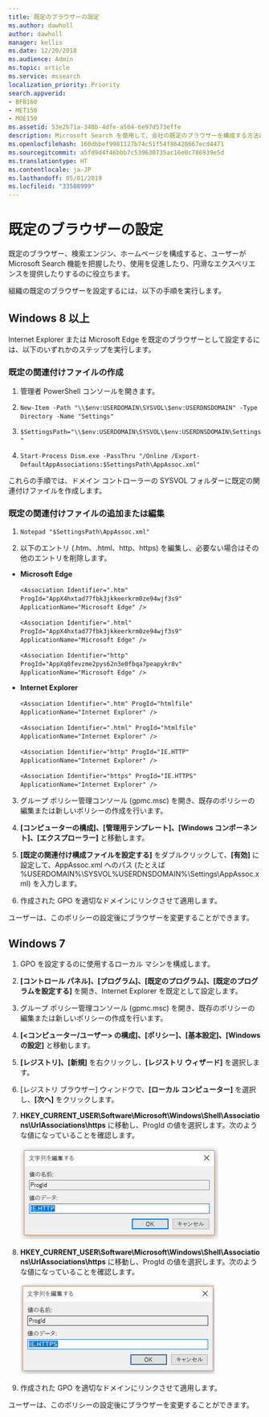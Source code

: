 ```yaml
---
title: 既定のブラウザーの設定
ms.author: dawholl
author: dawholl
manager: kellis
ms.date: 12/20/2018
ms.audience: Admin
ms.topic: article
ms.service: mssearch
localization_priority: Priority
search.appverid:
- BFB160
- MET150
- MOE150
ms.assetid: 53e2b71a-348b-4dfe-a504-6e97d573effe
description: Microsoft Search を使用して、会社の既定のブラウザーを構成する方法について説明します。
ms.openlocfilehash: 160dbbef9981127b74c51f54f86428667ecd4471
ms.sourcegitcommit: a5fd9d4f46bbb7c539630735ac16e0c786939e5d
ms.translationtype: HT
ms.contentlocale: ja-JP
ms.lasthandoff: 05/01/2019
ms.locfileid: "33508999"
---
```

# <a name="set-default-browser"></a>既定のブラウザーの設定

既定のブラウザー、検索エンジン、ホームページを構成すると、ユーザーが Microsoft Search 機能を把握したり、使用を促進したり、円滑なエクスペリエンスを提供したりするのに役立ちます。
  
組織の既定のブラウザーを設定するには、以下の手順を実行します。
  
## <a name="windows-8-and-above"></a>Windows 8 以上

Internet Explorer または Microsoft Edge を既定のブラウザーとして設定するには、以下のいずれかのステップを実行します。
  
### <a name="create-default-associations-file"></a>既定の関連付けファイルの作成

1. 管理者 PowerShell コンソールを開きます。
    
2.  `New-Item -Path "\\$env:USERDOMAIN\SYSVOL\$env:USERDNSDOMAIN" -Type Directory -Name "Settings"`
    
3.  `$SettingsPath="\\$env:USERDOMAIN\SYSVOL\$env:USERDNSDOMAIN\Settings"`
    
4.  `Start-Process Dism.exe -PassThru "/Online /Export-DefaultAppAssociations:$SettingsPath\AppAssoc.xml"`
    
これらの手順では、ドメイン コントローラーの SYSVOL フォルダーに既定の関連付けファイルを作成します。
  
### <a name="add-or-edit-the-default-associations-file"></a>既定の関連付けファイルの追加または編集

1. `Notepad "$SettingsPath\AppAssoc.xml"`
    
2. 以下のエントリ (.htm、.html、http、https) を編集し、必要ない場合はその他のエントリを削除します。
    
  - **Microsoft Edge**
    
     `<Association Identifier=".htm" ProgId="AppX4hxtad77fbk3jkkeerkrm0ze94wjf3s9" ApplicationName="Microsoft Edge" />`
  
     `<Association Identifier=".html" ProgId="AppX4hxtad77fbk3jkkeerkrm0ze94wjf3s9" ApplicationName="Microsoft Edge" />`
  
     `<Association Identifier="http" ProgId="AppXq0fevzme2pys62n3e0fbqa7peapykr8v" ApplicationName="Microsoft Edge" />`
    
  - **Internet Explorer**
    
     `<Association Identifier=".htm" ProgId="htmlfile" ApplicationName="Internet Explorer" />`
  
     `<Association Identifier=".html" ProgId="htmlfile" ApplicationName="Internet Explorer" />`
  
     `<Association Identifier="http" ProgId="IE.HTTP" ApplicationName="Internet Explorer" />`
  
     `<Association Identifier="https" ProgId="IE.HTTPS" ApplicationName="Internet Explorer" />`
    
3. グループ ポリシー管理コンソール (gpmc.msc) を開き、既存のポリシーの編集または新しいポリシーの作成を行います。
    
1. **[コンピューターの構成]、[管理用テンプレート]、[Windows コンポーネント]、[エクスプローラー]** と移動します。
    
2. **[既定の関連付け構成ファイルを設定する]** をダブルクリックして、**[有効]** に設定して、AppAssoc.xml へのパス (たとえば %USERDOMAIN%\SYSVOL\%USERDNSDOMAIN%\Settings\AppAssoc.xml) を入力します。
    
4. 作成された GPO を適切なドメインにリンクさせて適用します。
    
ユーザーは、このポリシーの設定後にブラウザーを変更することができます。
  
## <a name="windows-7"></a>Windows 7

1. GPO を設定するのに使用するローカル マシンを構成します。
    
1. **[コントロール パネル]、[プログラム]、[既定のプログラム]、[既定のプログラムを設定する]** を開き、Internet Explorer を既定として設定します。 
    
2. グループ ポリシー管理コンソール (gpmc.msc) を開き、既存のポリシーの編集または新しいポリシーの作成を行います。
    
1. **[\<コンピューター/ユーザー\> の構成]、[ポリシー]、[基本設定]、[Windows の設定]** と移動します。
    
2. **[レジストリ]、[新規]** を右クリックし、**[レジストリ ウィザード]** を選択します。
    
3. [レジストリ ブラウザー] ウィンドウで、**[ローカル コンピューター]** を選択し、**[次へ]** をクリックします。
    
4. **HKEY_CURRENT_USER\Software\Microsoft\Windows\Shell\Associations\UrlAssociations\https** に移動し、ProgId の値を選択します。次のような値になっていることを確認します。 
    
    ![[文字列の編集] で ProgID 値を選択する](media/f6173dcc-b898-4967-8c40-4b0fe411a92b.png)
  
5. **HKEY_CURRENT_USER\Software\Microsoft\Windows\Shell\Associations\UrlAssociations\https** に移動し、ProgId の値を選択します。次のような値になっていることを確認します。 
    
    ![[文字列の編集] で HTTPS の ProgID を選択する](media/3519e13b-4fe7-4d15-946c-82fd50fc49bb.png)
  
3. 作成された GPO を適切なドメインにリンクさせて適用します。
    
ユーザーは、このポリシーの設定後にブラウザーを変更することができます。